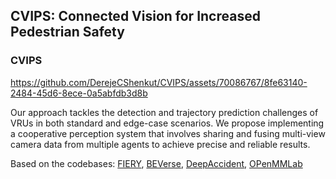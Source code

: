 ## CVIPS: Connected Vision for Increased Pedestrian Safety


### CVIPS


https://github.com/DerejeCShenkut/CVIPS/assets/70086767/8fe63140-2484-45d6-8ece-0a5abfdb3d8b


Our approach tackles the detection and trajectory prediction challenges of VRUs in both standard and edge-case scenarios. We propose implementing a cooperative perception system that involves sharing and fusing multi-view camera data from multiple agents to achieve precise and reliable results. 

Based on the codebases: [FIERY](https://github.com/wayveai/fiery), [BEVerse](https://github.com/zhangyp15/BEVerse), [DeepAccident](https://github.com/tianqi-wang1996/DeepAccident), [OPenMMLab](https://github.com/open-mmlab)
